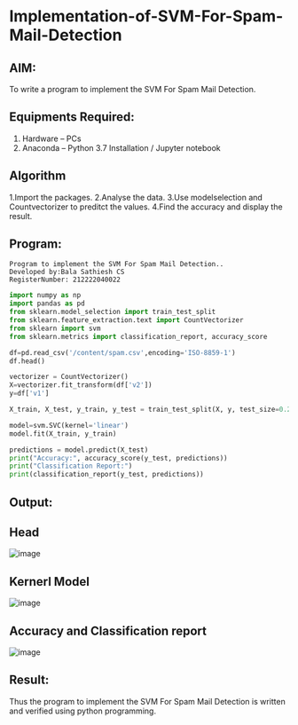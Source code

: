 # Implementation-of-SVM-For-Spam-Mail-Detection

## AIM:
To write a program to implement the SVM For Spam Mail Detection.

## Equipments Required:
1. Hardware – PCs
2. Anaconda – Python 3.7 Installation / Jupyter notebook

## Algorithm
1.Import the packages.
2.Analyse the data.
3.Use modelselection and Countvectorizer to preditct the values.
4.Find the accuracy and display the result.

## Program:
```
Program to implement the SVM For Spam Mail Detection..
Developed by:Bala Sathiesh CS
RegisterNumber: 212222040022
```
```python
import numpy as np
import pandas as pd
from sklearn.model_selection import train_test_split
from sklearn.feature_extraction.text import CountVectorizer
from sklearn import svm
from sklearn.metrics import classification_report, accuracy_score

df=pd.read_csv('/content/spam.csv',encoding='ISO-8859-1')
df.head()

vectorizer = CountVectorizer()
X=vectorizer.fit_transform(df['v2'])
y=df['v1']

X_train, X_test, y_train, y_test = train_test_split(X, y, test_size=0.25, random_state=42)

model=svm.SVC(kernel='linear')
model.fit(X_train, y_train)

predictions = model.predict(X_test)
print("Accuracy:", accuracy_score(y_test, predictions))
print("Classification Report:")
print(classification_report(y_test, predictions))
```

## Output:
## Head
![image](https://github.com/SudharsanamRK/Implementation-of-SVM-For-Spam-Mail-Detection/assets/115523484/7ca97b23-e5d8-49ee-ab65-b3494ea199ae)

## Kernerl Model
![image](https://github.com/SudharsanamRK/Implementation-of-SVM-For-Spam-Mail-Detection/assets/115523484/1ce083ed-22be-42ad-826a-a9ea84ce51c2)

## Accuracy and Classification report
![image](https://github.com/SudharsanamRK/Implementation-of-SVM-For-Spam-Mail-Detection/assets/115523484/cdbf14c5-42dc-4e46-87fb-f61dc5483eee)


## Result:
Thus the program to implement the SVM For Spam Mail Detection is written and verified using python programming.
